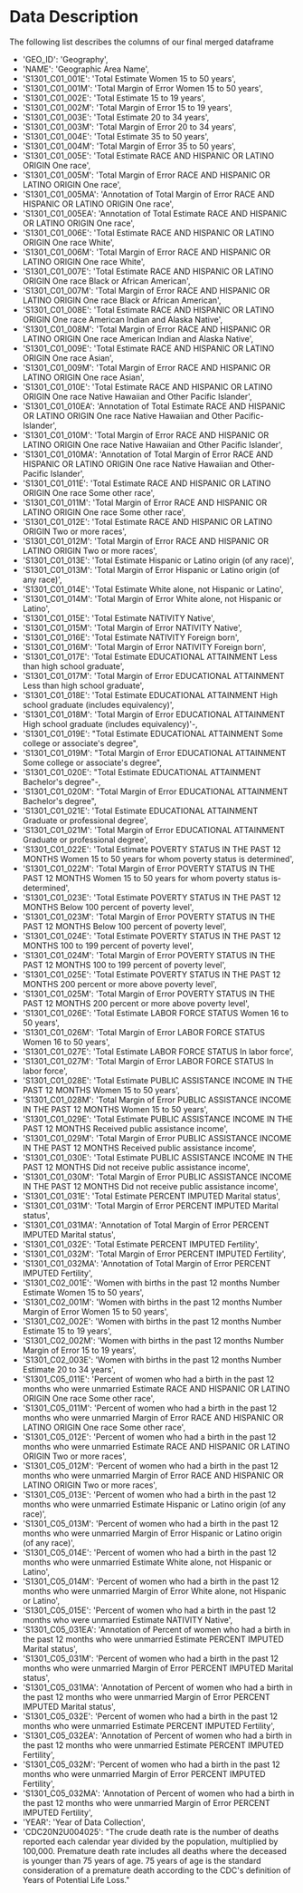 # Data Description
The following list describes the columns of our final merged dataframe

- 'GEO_ID': 'Geography',
- 'NAME': 'Geographic Area Name',
- 'S1301_C01_001E': 'Total Estimate Women 15 to 50 years',
- 'S1301_C01_001M': 'Total Margin of Error Women 15 to 50 years',
- 'S1301_C01_002E': 'Total Estimate 15 to 19 years',
- 'S1301_C01_002M': 'Total Margin of Error 15 to 19 years',
- 'S1301_C01_003E': 'Total Estimate 20 to 34 years',
- 'S1301_C01_003M': 'Total Margin of Error 20 to 34 years',
- 'S1301_C01_004E': 'Total Estimate 35 to 50 years',
- 'S1301_C01_004M': 'Total Margin of Error 35 to 50 years',
- 'S1301_C01_005E': 'Total Estimate RACE AND HISPANIC OR LATINO ORIGIN One race',
- 'S1301_C01_005M': 'Total Margin of Error RACE AND HISPANIC OR LATINO ORIGIN One race',
- 'S1301_C01_005MA': 'Annotation of Total Margin of Error RACE AND HISPANIC OR LATINO ORIGIN One race',
- 'S1301_C01_005EA': 'Annotation of Total Estimate RACE AND HISPANIC OR LATINO ORIGIN One race',
- 'S1301_C01_006E': 'Total Estimate RACE AND HISPANIC OR LATINO ORIGIN One race White',
- 'S1301_C01_006M': 'Total Margin of Error RACE AND HISPANIC OR LATINO ORIGIN One race White',
- 'S1301_C01_007E': 'Total Estimate RACE AND HISPANIC OR LATINO ORIGIN One race Black or African American',
- 'S1301_C01_007M': 'Total Margin of Error RACE AND HISPANIC OR LATINO ORIGIN One race Black or African American',
- 'S1301_C01_008E': 'Total Estimate RACE AND HISPANIC OR LATINO ORIGIN One race American Indian and Alaska Native',
- 'S1301_C01_008M': 'Total Margin of Error RACE AND HISPANIC OR LATINO ORIGIN One race American Indian and Alaska Native',
- 'S1301_C01_009E': 'Total Estimate RACE AND HISPANIC OR LATINO ORIGIN One race Asian',
- 'S1301_C01_009M': 'Total Margin of Error RACE AND HISPANIC OR LATINO ORIGIN One race Asian',
- 'S1301_C01_010E': 'Total Estimate RACE AND HISPANIC OR LATINO ORIGIN One race Native Hawaiian and Other Pacific Islander',
- 'S1301_C01_010EA': 'Annotation of Total Estimate RACE AND HISPANIC OR LATINO ORIGIN One race Native Hawaiian and Other Pacific- Islander',
- 'S1301_C01_010M': 'Total Margin of Error RACE AND HISPANIC OR LATINO ORIGIN One race Native Hawaiian and Other Pacific Islander',
- 'S1301_C01_010MA': 'Annotation of Total Margin of Error RACE AND HISPANIC OR LATINO ORIGIN One race Native Hawaiian and Other- Pacific Islander',
- 'S1301_C01_011E': 'Total Estimate RACE AND HISPANIC OR LATINO ORIGIN One race Some other race',
- 'S1301_C01_011M': 'Total Margin of Error RACE AND HISPANIC OR LATINO ORIGIN One race Some other race',
- 'S1301_C01_012E': 'Total Estimate RACE AND HISPANIC OR LATINO ORIGIN Two or more races',
- 'S1301_C01_012M': 'Total Margin of Error RACE AND HISPANIC OR LATINO ORIGIN Two or more races',
- 'S1301_C01_013E': 'Total Estimate Hispanic or Latino origin (of any race)',
- 'S1301_C01_013M': 'Total Margin of Error Hispanic or Latino origin (of any race)',
- 'S1301_C01_014E': 'Total Estimate White alone, not Hispanic or Latino',
- 'S1301_C01_014M': 'Total Margin of Error White alone, not Hispanic or Latino',
- 'S1301_C01_015E': 'Total Estimate NATIVITY Native',
- 'S1301_C01_015M': 'Total Margin of Error NATIVITY Native',
- 'S1301_C01_016E': 'Total Estimate NATIVITY Foreign born',
- 'S1301_C01_016M': 'Total Margin of Error NATIVITY Foreign born',
- 'S1301_C01_017E': 'Total Estimate EDUCATIONAL ATTAINMENT Less than high school graduate',
- 'S1301_C01_017M': 'Total Margin of Error EDUCATIONAL ATTAINMENT Less than high school graduate',
- 'S1301_C01_018E': 'Total Estimate EDUCATIONAL ATTAINMENT High school graduate (includes equivalency)',
- 'S1301_C01_018M': 'Total Margin of Error EDUCATIONAL ATTAINMENT High school graduate (includes equivalency)'-,
- 'S1301_C01_019E': "Total Estimate EDUCATIONAL ATTAINMENT Some college or associate's degree",
- 'S1301_C01_019M': "Total Margin of Error EDUCATIONAL ATTAINMENT Some college or associate's degree",
- 'S1301_C01_020E': "Total Estimate EDUCATIONAL ATTAINMENT Bachelor's degree"-,
- 'S1301_C01_020M': "Total Margin of Error EDUCATIONAL ATTAINMENT Bachelor's degree",
- 'S1301_C01_021E': 'Total Estimate EDUCATIONAL ATTAINMENT Graduate or professional degree',
- 'S1301_C01_021M': 'Total Margin of Error EDUCATIONAL ATTAINMENT Graduate or professional degree',
- 'S1301_C01_022E': 'Total Estimate POVERTY STATUS IN THE PAST 12 MONTHS Women 15 to 50 years for whom poverty status is determined',
- 'S1301_C01_022M': 'Total Margin of Error POVERTY STATUS IN THE PAST 12 MONTHS Women 15 to 50 years for whom poverty status is- determined',
- 'S1301_C01_023E': 'Total Estimate POVERTY STATUS IN THE PAST 12 MONTHS Below 100 percent of poverty level',
- 'S1301_C01_023M': 'Total Margin of Error POVERTY STATUS IN THE PAST 12 MONTHS Below 100 percent of poverty level',
- 'S1301_C01_024E': 'Total Estimate POVERTY STATUS IN THE PAST 12 MONTHS 100 to 199 percent of poverty level',
- 'S1301_C01_024M': 'Total Margin of Error POVERTY STATUS IN THE PAST 12 MONTHS 100 to 199 percent of poverty level',
- 'S1301_C01_025E': 'Total Estimate POVERTY STATUS IN THE PAST 12 MONTHS 200 percent or more above poverty level',
- 'S1301_C01_025M': 'Total Margin of Error POVERTY STATUS IN THE PAST 12 MONTHS 200 percent or more above poverty level',
- 'S1301_C01_026E': 'Total Estimate LABOR FORCE STATUS Women 16 to 50 years',
- 'S1301_C01_026M': 'Total Margin of Error LABOR FORCE STATUS Women 16 to 50 years',
- 'S1301_C01_027E': 'Total Estimate LABOR FORCE STATUS In labor force',
- 'S1301_C01_027M': 'Total Margin of Error LABOR FORCE STATUS In labor force',
- 'S1301_C01_028E': 'Total Estimate PUBLIC ASSISTANCE INCOME IN THE PAST 12 MONTHS Women 15 to 50 years',
- 'S1301_C01_028M': 'Total Margin of Error PUBLIC ASSISTANCE INCOME IN THE PAST 12 MONTHS Women 15 to 50 years',
- 'S1301_C01_029E': 'Total Estimate PUBLIC ASSISTANCE INCOME IN THE PAST 12 MONTHS Received public assistance income',
- 'S1301_C01_029M': 'Total Margin of Error PUBLIC ASSISTANCE INCOME IN THE PAST 12 MONTHS Received public assistance income',
- 'S1301_C01_030E': 'Total Estimate PUBLIC ASSISTANCE INCOME IN THE PAST 12 MONTHS Did not receive public assistance income',
- 'S1301_C01_030M': 'Total Margin of Error PUBLIC ASSISTANCE INCOME IN THE PAST 12 MONTHS Did not receive public assistance income',
- 'S1301_C01_031E': 'Total Estimate PERCENT IMPUTED Marital status',
- 'S1301_C01_031M': 'Total Margin of Error PERCENT IMPUTED Marital status',
- 'S1301_C01_031MA': 'Annotation of Total Margin of Error PERCENT IMPUTED Marital status',
- 'S1301_C01_032E': 'Total Estimate PERCENT IMPUTED Fertility',
- 'S1301_C01_032M': 'Total Margin of Error PERCENT IMPUTED Fertility',
- 'S1301_C01_032MA': 'Annotation of Total Margin of Error PERCENT IMPUTED Fertility',
- 'S1301_C02_001E': 'Women with births in the past 12 months Number Estimate Women 15 to 50 years',
- 'S1301_C02_001M': 'Women with births in the past 12 months Number Margin of Error Women 15 to 50 years',
- 'S1301_C02_002E': 'Women with births in the past 12 months Number Estimate 15 to 19 years',
- 'S1301_C02_002M': 'Women with births in the past 12 months Number Margin of Error 15 to 19 years',
- 'S1301_C02_003E': 'Women with births in the past 12 months Number Estimate 20 to 34 years',
- 'S1301_C05_011E': 'Percent of women who had a birth in the past 12 months who were unmarried Estimate RACE AND HISPANIC OR LATINO ORIGIN One race Some other race',
- 'S1301_C05_011M': 'Percent of women who had a birth in the past 12 months who were unmarried Margin of Error RACE AND HISPANIC OR LATINO ORIGIN One race Some other race',
- 'S1301_C05_012E': 'Percent of women who had a birth in the past 12 months who were unmarried Estimate RACE AND HISPANIC OR LATINO ORIGIN Two or more races',
- 'S1301_C05_012M': 'Percent of women who had a birth in the past 12 months who were unmarried Margin of Error RACE AND HISPANIC OR LATINO ORIGIN Two or more races',
- 'S1301_C05_013E': 'Percent of women who had a birth in the past 12 months who were unmarried Estimate Hispanic or Latino origin (of any race)',
- 'S1301_C05_013M': 'Percent of women who had a birth in the past 12 months who were unmarried Margin of Error Hispanic or Latino origin (of any race)',
- 'S1301_C05_014E': 'Percent of women who had a birth in the past 12 months who were unmarried Estimate White alone, not Hispanic or Latino',
- 'S1301_C05_014M': 'Percent of women who had a birth in the past 12 months who were unmarried Margin of Error White alone, not Hispanic or Latino',
- 'S1301_C05_015E': 'Percent of women who had a birth in the past 12 months who were unmarried Estimate NATIVITY Native',
- 'S1301_C05_031EA': 'Annotation of Percent of women who had a birth in the past 12 months who were unmarried Estimate PERCENT IMPUTED Marital status',
- 'S1301_C05_031M': 'Percent of women who had a birth in the past 12 months who were unmarried Margin of Error PERCENT IMPUTED Marital status',
- 'S1301_C05_031MA': 'Annotation of Percent of women who had a birth in the past 12 months who were unmarried Margin of Error PERCENT IMPUTED Marital status',
- 'S1301_C05_032E': 'Percent of women who had a birth in the past 12 months who were unmarried Estimate PERCENT IMPUTED Fertility',
- 'S1301_C05_032EA': 'Annotation of Percent of women who had a birth in the past 12 months who were unmarried Estimate PERCENT IMPUTED Fertility',
- 'S1301_C05_032M': 'Percent of women who had a birth in the past 12 months who were unmarried Margin of Error PERCENT IMPUTED Fertility',
- 'S1301_C05_032MA': 'Annotation of Percent of women who had a birth in the past 12 months who were unmarried Margin of Error PERCENT IMPUTED Fertility',
- 'YEAR': 'Year of Data Collection',
- 'CDC20N2U004025': "The crude death rate is the number of deaths reported each calendar year divided by the population, multiplied by 100,000. Premature death rate includes all deaths where the deceased is younger than 75 years of age. 75 years of age is the standard consideration of a premature death according to the CDC's definition of Years of Potential Life Loss."
